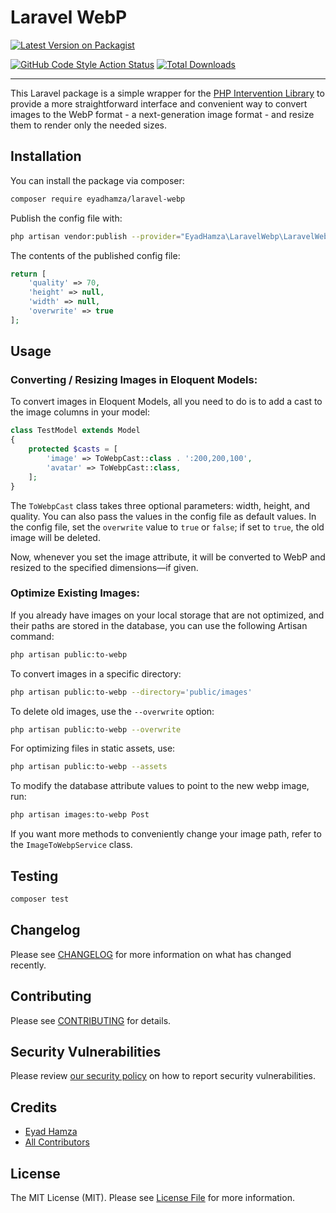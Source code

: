 # Laravel WebP

[![Latest Version on Packagist](https://img.shields.io/packagist/v/eyadhamza/laravel-webp.svg?style=flat-square)](https://packagist.org/packages/eyadhamza/laravel-webp)

[![GitHub Code Style Action Status](https://img.shields.io/github/workflow/status/eyadhamza/laravel-webp/Check%20&%20fix%20styling?label=code%20style)](https://github.com/eyadhamza/laravel-webp/actions?query=workflow%3A"Check+%26+fix+styling"+branch%3Amain)
[![Total Downloads](https://img.shields.io/packagist/dt/eyadhamza/laravel-webp.svg?style=flat-square)](https://packagist.org/packages/eyadhamza/laravel-webp)

---

This Laravel package is a simple wrapper for the [PHP Intervention Library](http://image.intervention.io/) to provide a more straightforward interface and convenient way to convert images to the WebP format - a next-generation image format - and resize them to render only the needed sizes.

## Installation

You can install the package via composer:

```bash
composer require eyadhamza/laravel-webp
```

Publish the config file with:

```bash
php artisan vendor:publish --provider="EyadHamza\LaravelWebp\LaravelWebpServiceProvider" --tag="webp-config"
```

The contents of the published config file:

```php
return [
    'quality' => 70,
    'height' => null,
    'width' => null,
    'overwrite' => true
];
```

## Usage

### Converting / Resizing Images in Eloquent Models:

To convert images in Eloquent Models, all you need to do is to add a cast to the image columns in your model:

```php
class TestModel extends Model
{
    protected $casts = [
        'image' => ToWebpCast::class . ':200,200,100',
        'avatar' => ToWebpCast::class,
    ];
}
```

The `ToWebpCast` class takes three optional parameters: width, height, and quality.
You can also pass the values in the config file as default values.
In the config file, set the `overwrite` value to `true` or `false`; if set to `true`, the old image will be deleted.

Now, whenever you set the image attribute,
it will be converted to WebP and resized to the specified dimensions—if given.

### Optimize Existing Images:

If you already have images on your local storage that are not optimized, and their paths are stored in the database, you can use the following Artisan command:

```bash
php artisan public:to-webp
```

To convert images in a specific directory:

```bash
php artisan public:to-webp --directory='public/images'
```

To delete old images, use the `--overwrite` option:

```bash
php artisan public:to-webp --overwrite
```

For optimizing files in static assets, use:

```bash
php artisan public:to-webp --assets
```

To modify the database attribute values to point to the new webp image, run:

```bash
php artisan images:to-webp Post
```

If you want more methods to conveniently change your image path, refer to the `ImageToWebpService` class.

## Testing

```bash
composer test
```

## Changelog

Please see [CHANGELOG](CHANGELOG.md) for more information on what has changed recently.

## Contributing

Please see [CONTRIBUTING](.github/CONTRIBUTING.md) for details.

## Security Vulnerabilities

Please review [our security policy](../../security/policy) on how to report security vulnerabilities.

## Credits

- [Eyad Hamza](https://github.com/Eyadhamza)
- [All Contributors](../../contributors)

## License

The MIT License (MIT). Please see [License File](LICENSE.md) for more information.
